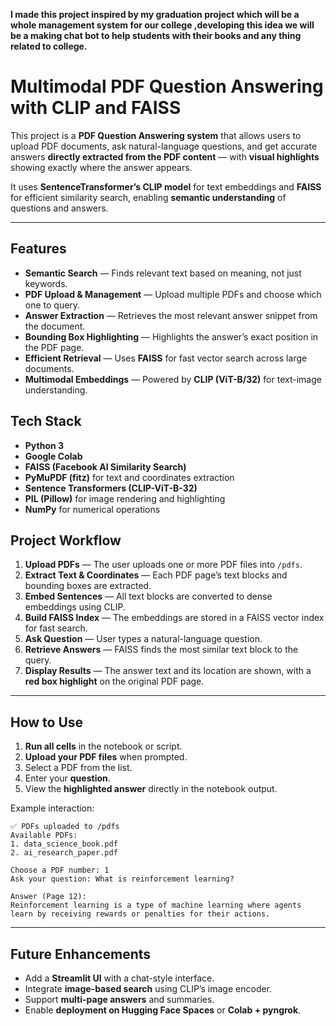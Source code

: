 **I made this project inspired by my graduation project which will be a whole 
management system for our college ,developing this idea we will be a making chat bot to help students with their books and any thing related to college.**


#  Multimodal PDF Question Answering with CLIP and FAISS

This project is a **PDF Question Answering system** that allows users to upload PDF documents, ask natural-language questions, and get accurate answers **directly extracted from the PDF content** — with **visual highlights** showing exactly where the answer appears.

It uses **SentenceTransformer’s CLIP model** for text embeddings and **FAISS** for efficient similarity search, enabling **semantic understanding** of questions and answers.

---

##  Features

-   **Semantic Search** — Finds relevant text based on meaning, not just keywords.  
-   **PDF Upload & Management** — Upload multiple PDFs and choose which one to query.  
-   **Answer Extraction** — Retrieves the most relevant answer snippet from the document.  
-   **Bounding Box Highlighting** — Highlights the answer’s exact position in the PDF page.  
-   **Efficient Retrieval** — Uses **FAISS** for fast vector search across large documents.  
-  **Multimodal Embeddings** — Powered by **CLIP (ViT-B/32)** for text-image understanding.  

 

##   Tech Stack

- **Python 3**
- **Google Colab**
- **FAISS (Facebook AI Similarity Search)**
- **PyMuPDF (fitz)** for text and coordinates extraction
- **Sentence Transformers (CLIP-ViT-B-32)**
- **PIL (Pillow)** for image rendering and highlighting
- **NumPy** for numerical operations

 

##   Project Workflow

1. **Upload PDFs** — The user uploads one or more PDF files into `/pdfs`.  
2. **Extract Text & Coordinates** — Each PDF page’s text blocks and bounding boxes are extracted.  
3. **Embed Sentences** — All text blocks are converted to dense embeddings using CLIP.  
4. **Build FAISS Index** — The embeddings are stored in a FAISS vector index for fast search.  
5. **Ask Question** — User types a natural-language question.  
6. **Retrieve Answers** — FAISS finds the most similar text block to the query.  
7. **Display Results** — The answer text and its location are shown, with a **red box highlight** on the original PDF page.

---


##  How to Use

1. **Run all cells** in the notebook or script.
2. **Upload your PDF files** when prompted.
3. Select a PDF from the list.
4. Enter your **question**.
5. View the **highlighted answer** directly in the notebook output.

Example interaction:
```
✅ PDFs uploaded to /pdfs
Available PDFs:
1. data_science_book.pdf
2. ai_research_paper.pdf

Choose a PDF number: 1
Ask your question: What is reinforcement learning?

Answer (Page 12):
Reinforcement learning is a type of machine learning where agents learn by receiving rewards or penalties for their actions.
```

---

##  Future Enhancements

- Add a **Streamlit UI** with a chat-style interface.  
- Integrate **image-based search** using CLIP’s image encoder.  
- Support **multi-page answers** and summaries.  
- Enable **deployment on Hugging Face Spaces** or **Colab + pyngrok**.


 

